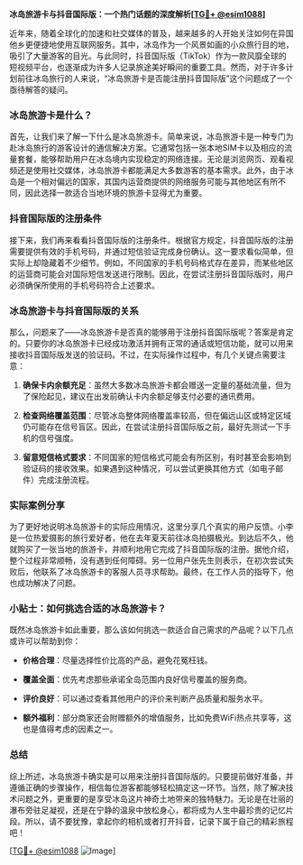 **冰岛旅游卡与抖音国际版：一个热门话题的深度解析[[TG💪+ @esim1088](https://t.me/s/esim1088)]**

近年来，随着全球化的加速和社交媒体的普及，越来越多的人开始关注如何在异国他乡更便捷地使用互联网服务。其中，冰岛作为一个风景如画的小众旅行目的地，吸引了大量游客的目光。与此同时，抖音国际版（TikTok）作为一款风靡全球的短视频平台，也逐渐成为许多人记录旅途美好瞬间的重要工具。然而，对于许多计划前往冰岛旅行的人来说，“冰岛旅游卡是否能注册抖音国际版”这个问题成了一个亟待解答的疑问。

### 冰岛旅游卡是什么？

首先，让我们来了解一下什么是冰岛旅游卡。简单来说，冰岛旅游卡是一种专门为赴冰岛旅行的游客设计的通信解决方案。它通常包括一张本地SIM卡以及相应的流量套餐，能够帮助用户在冰岛境内实现稳定的网络连接。无论是浏览网页、观看视频还是使用社交媒体，冰岛旅游卡都能满足大多数游客的基本需求。此外，由于冰岛是一个相对偏远的国家，其国内运营商提供的网络服务可能与其他地区有所不同，因此选择一款适合当地环境的旅游卡显得尤为重要。

### 抖音国际版的注册条件

接下来，我们再来看看抖音国际版的注册条件。根据官方规定，抖音国际版的注册需要提供有效的手机号码，并通过短信验证完成身份确认。这一要求看似简单，但实际上却隐藏着不少细节。例如，不同国家的手机号码格式存在差异，而某些地区的运营商可能会对国际短信发送进行限制。因此，在尝试注册抖音国际版时，用户必须确保所使用的手机号码符合上述要求。

### 冰岛旅游卡与抖音国际版的关系

那么，问题来了——冰岛旅游卡是否真的能够用于注册抖音国际版呢？答案是肯定的。只要你的冰岛旅游卡已经成功激活并拥有正常的通话或短信功能，就可以用来接收抖音国际版发送的验证码。不过，在实际操作过程中，有几个关键点需要注意：

1. **确保卡内余额充足**：虽然大多数冰岛旅游卡都会赠送一定量的基础流量，但为了保险起见，建议在出发前确认卡内余额足够支付必要的通讯费用。
   
2. **检查网络覆盖范围**：尽管冰岛整体网络覆盖率较高，但在偏远山区或特定区域仍可能存在信号盲区。因此，在尝试注册抖音国际版之前，最好先测试一下手机的信号强度。

3. **留意短信格式要求**：不同国家的短信格式可能会有所区别，有时甚至会影响到验证码的接收效果。如果遇到这种情况，可以尝试更换其他方式（如电子邮件）完成注册流程。

### 实际案例分享

为了更好地说明冰岛旅游卡的实际应用情况，这里分享几个真实的用户反馈。小李是一位热爱摄影的旅行爱好者，他在去年夏天前往冰岛拍摄极光。到达后不久，他就购买了一张当地的旅游卡，并顺利地用它完成了抖音国际版的注册。据他介绍，整个过程非常顺畅，没有遇到任何障碍。另一位用户张先生则表示，在初次尝试失败后，他联系了冰岛旅游卡的客服人员寻求帮助。最终，在工作人员的指导下，他也成功解决了问题。

### 小贴士：如何挑选合适的冰岛旅游卡？

既然冰岛旅游卡如此重要，那么该如何挑选一款适合自己需求的产品呢？以下几点或许可以帮助到你：

- **价格合理**：尽量选择性价比高的产品，避免花冤枉钱。
  
- **覆盖全面**：优先考虑那些承诺全岛范围内良好信号覆盖的服务商。
  
- **评价良好**：可以通过查看其他用户的评价来判断产品质量和服务水平。

- **额外福利**：部分商家还会附赠额外的增值服务，比如免费WiFi热点共享等，这也是值得考虑的因素之一。

### 总结

综上所述，冰岛旅游卡确实是可以用来注册抖音国际版的。只要提前做好准备，并遵循正确的步骤操作，相信每位游客都能够轻松搞定这一环节。当然，除了解决技术问题之外，更重要的是享受冰岛这片神奇土地带来的独特魅力。无论是在壮丽的瀑布旁驻足凝视，还是在宁静的温泉中放松身心，都将成为人生中最珍贵的记忆片段。所以，请不要犹豫，拿起你的相机或者打开抖音，记录下属于自己的精彩旅程吧！

[[TG💪+ @esim1088](https://t.me/s/esim1088) ![Image](https://i.postimg.cc/4NQfJmqS/Snipaste-2025-05-13-00-14-12.png)]